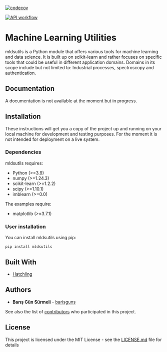 [![codecov](https://codecov.io/github/barisguns/MachineLearningUtils/branch/master/graph/badge.svg?token=UC2CQMEXQR)](https://codecov.io/github/barisguns/MachineLearningUtils)

[![API workflow](https://github.com/barisguns/MachineLearningUtils/actions/workflows/codecov_update.yml/badge.svg)](https://github.com/barisguns/MachineLearningUtils/actions/workflows/codecov_update.yml)

# Machine Learning Utilities

mldsutils is a Python module that offers various tools for machine learning and data science.
It is built up on scikit-learn and rather focuses on specific tools that could be useful in different application domains.
Domains in its scope include but not limited to: Industrial processes, spectroscopy and authentication.

## Documentation

A documentation is not available at the moment but in progress. 

## Installation

These instructions will get you a copy of the project up and running on your local machine for development and testing purposes. For the moment it is not intended for deployment on a live system.

### Dependencies

mldsutils requires:

- Python (>=3.9)
- numpy (>=1.24.3)
- scikit-learn (>=1.2.2)
- scipy (>=1.10.1)
- imblearn (>=0.0)

The examples require:
- matplotlib (>=3.7.1)

### User installation

You can install mldsutils using pip:
```
pip install mldsutils
```

## Built With

* [Hatchling](https://hatch.pypa.io/latest/config/build/) 

## Authors

* **Barış Gün Sürmeli** - [barisguns](https://github.com/barisguns)

See also the list of [contributors](https://github.com/your/project/contributors) who participated in this project.

## License

This project is licensed under the MIT License - see the [LICENSE.md](LICENSE.md) file for details
